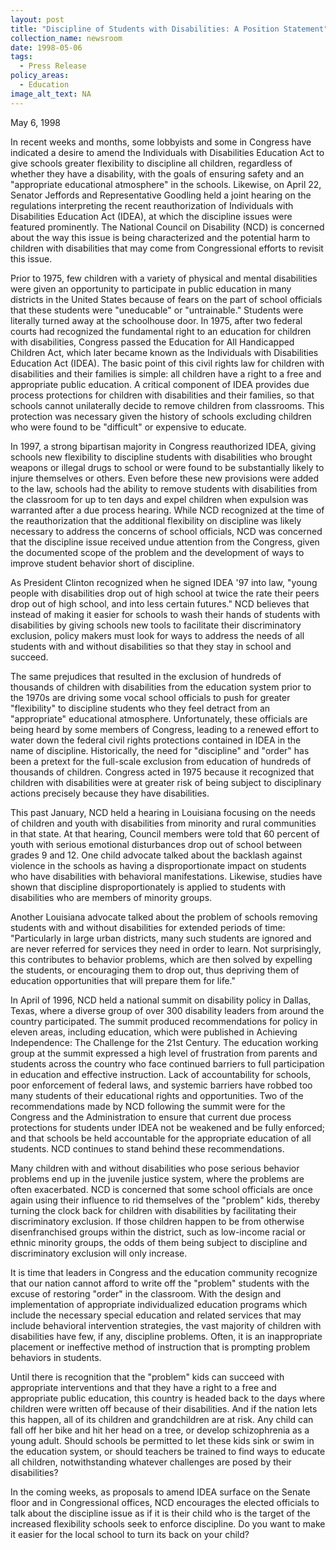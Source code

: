 ```yaml
---
layout: post
title: "Discipline of Students with Disabilities: A Position Statement"
collection_name: newsroom
date: 1998-05-06
tags:
  - Press Release
policy_areas:
  - Education
image_alt_text: NA
---
```


May 6, 1998

In recent weeks and months, some lobbyists and some in Congress have indicated a desire to amend the Individuals with Disabilities Education Act to give schools greater flexibility to discipline all children, regardless of whether they have a disability, with the goals of ensuring safety and an "appropriate educational atmosphere" in the schools. Likewise, on April 22, Senator Jeffords and Representative Goodling held a joint hearing on the regulations interpreting the recent reauthorization of Individuals with Disabilities Education Act (IDEA), at which the discipline issues were featured prominently. The National Council on Disability (NCD) is concerned about the way this issue is being characterized and the potential harm to children with disabilities that may come from Congressional efforts to revisit this issue.

Prior to 1975, few children with a variety of physical and mental disabilities were given an opportunity to participate in public education in many districts in the United States because of fears on the part of school officials that these students were "uneducable" or "untrainable." Students were literally turned away at the schoolhouse door. In 1975, after two federal courts had recognized the fundamental right to an education for children with disabilities, Congress passed the Education for All Handicapped Children Act, which later became known as the Individuals with Disabilities Education Act (IDEA). The basic point of this civil rights law for children with disabilities and their families is simple: all children have a right to a free and appropriate public education. A critical component of IDEA provides due process protections for children with disabilities and their families, so that schools cannot unilaterally decide to remove children from classrooms. This protection was necessary given the history of schools excluding children who were found to be "difficult" or expensive to educate.

In 1997, a strong bipartisan majority in Congress reauthorized IDEA, giving schools new flexibility to discipline students with disabilities who brought weapons or illegal drugs to school or were found to be substantially likely to injure themselves or others. Even before these new provisions were added to the law, schools had the ability to remove students with disabilities from the classroom for up to ten days and expel children when expulsion was warranted after a due process hearing. While NCD recognized at the time of the reauthorization that the additional flexibility on discipline was likely necessary to address the concerns of school officials, NCD was concerned that the discipline issue received undue attention from the Congress, given the documented scope of the problem and the development of ways to improve student behavior short of discipline.

As President Clinton recognized when he signed IDEA '97 into law, "young people with disabilities drop out of high school at twice the rate their peers drop out of high school, and into less certain futures." NCD believes that instead of making it easier for schools to wash their hands of students with disabilities by giving schools new tools to facilitate their discriminatory exclusion, policy makers must look for ways to address the needs of all students with and without disabilities so that they stay in school and succeed.

The same prejudices that resulted in the exclusion of hundreds of thousands of children with disabilities from the education system prior to the 1970s are driving some vocal school officials to push for greater "flexibility" to discipline students who they feel detract from an "appropriate" educational atmosphere. Unfortunately, these officials are being heard by some members of Congress, leading to a renewed effort to water down the federal civil rights protections contained in IDEA in the name of discipline. Historically, the need for "discipline" and "order" has been a pretext for the full-scale exclusion from education of hundreds of thousands of children. Congress acted in 1975 because it recognized that children with disabilities were at greater risk of being subject to disciplinary actions precisely because they have disabilities.

This past January, NCD held a hearing in Louisiana focusing on the needs of children and youth with disabilities from minority and rural communities in that state. At that hearing, Council members were told that 60 percent of youth with serious emotional disturbances drop out of school between grades 9 and 12. One child advocate talked about the backlash against violence in the schools as having a disproportionate impact on students who have disabilities with behavioral manifestations. Likewise, studies have shown that discipline disproportionately is applied to students with disabilities who are members of minority groups.

Another Louisiana advocate talked about the problem of schools removing students with and without disabilities for extended periods of time: "Particularly in large urban districts, many such students are ignored and are never referred for services they need in order to learn. Not surprisingly, this contributes to behavior problems, which are then solved by expelling the students, or encouraging them to drop out, thus depriving them of education opportunities that will prepare them for life."

In April of 1996, NCD held a national summit on disability policy in Dallas, Texas, where a diverse group of over 300 disability leaders from around the country participated. The summit produced recommendations for policy in eleven areas, including education, which were published in Achieving Independence: The Challenge for the 21st Century. The education working group at the summit expressed a high level of frustration from parents and students across the country who face continued barriers to full participation in education and effective instruction. Lack of accountability for schools, poor enforcement of federal laws, and systemic barriers have robbed too many students of their educational rights and opportunities. Two of the recommendations made by NCD following the summit were for the Congress and the Administration to ensure that current due process protections for students under IDEA not be weakened and be fully enforced; and that schools be held accountable for the appropriate education of all students. NCD continues to stand behind these recommendations.

Many children with and without disabilities who pose serious behavior problems end up in the juvenile justice system, where the problems are often exacerbated. NCD is concerned that some school officials are once again using their influence to rid themselves of the "problem" kids, thereby turning the clock back for children with disabilities by facilitating their discriminatory exclusion. If those children happen to be from otherwise disenfranchised groups within the district, such as low-income racial or ethnic minority groups, the odds of them being subject to discipline and discriminatory exclusion will only increase.

It is time that leaders in Congress and the education community recognize that our nation cannot afford to write off the "problem" students with the excuse of restoring "order" in the classroom. With the design and implementation of appropriate individualized education programs which include the necessary special education and related services that may include behavioral intervention strategies, the vast majority of children with disabilities have few, if any, discipline problems. Often, it is an inappropriate placement or ineffective method of instruction that is prompting problem behaviors in students.

Until there is recognition that the "problem" kids can succeed with appropriate interventions and that they have a right to a free and appropriate public education, this country is headed back to the days where children were written off because of their disabilities. And if the nation lets this happen, all of its children and grandchildren are at risk. Any child can fall off her bike and hit her head on a tree, or develop schizophrenia as a young adult. Should schools be permitted to let these kids sink or swim in the education system, or should teachers be trained to find ways to educate all children, notwithstanding whatever challenges are posed by their disabilities?

In the coming weeks, as proposals to amend IDEA surface on the Senate floor and in Congressional offices, NCD encourages the elected officials to talk about the discipline issue as if it is their child who is the target of the increased flexibility schools seek to enforce discipline. Do you want to make it easier for the local school to turn its back on your child?
